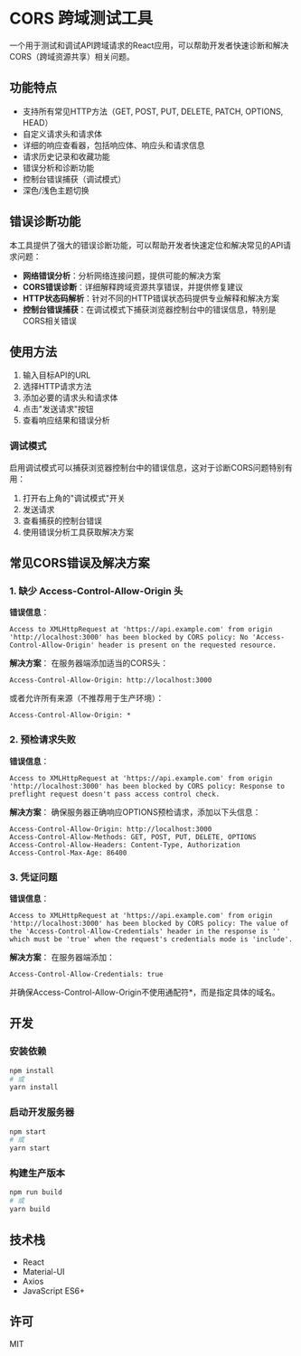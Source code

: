 # CORS 跨域测试工具

一个用于测试和调试API跨域请求的React应用，可以帮助开发者快速诊断和解决CORS（跨域资源共享）相关问题。

## 功能特点

- 支持所有常见HTTP方法（GET, POST, PUT, DELETE, PATCH, OPTIONS, HEAD）
- 自定义请求头和请求体
- 详细的响应查看器，包括响应体、响应头和请求信息
- 请求历史记录和收藏功能
- 错误分析和诊断功能
- 控制台错误捕获（调试模式）
- 深色/浅色主题切换

## 错误诊断功能

本工具提供了强大的错误诊断功能，可以帮助开发者快速定位和解决常见的API请求问题：

- **网络错误分析**：分析网络连接问题，提供可能的解决方案
- **CORS错误诊断**：详细解释跨域资源共享错误，并提供修复建议
- **HTTP状态码解析**：针对不同的HTTP错误状态码提供专业解释和解决方案
- **控制台错误捕获**：在调试模式下捕获浏览器控制台中的错误信息，特别是CORS相关错误

## 使用方法

1. 输入目标API的URL
2. 选择HTTP请求方法
3. 添加必要的请求头和请求体
4. 点击"发送请求"按钮
5. 查看响应结果和错误分析

### 调试模式

启用调试模式可以捕获浏览器控制台中的错误信息，这对于诊断CORS问题特别有用：

1. 打开右上角的"调试模式"开关
2. 发送请求
3. 查看捕获的控制台错误
4. 使用错误分析工具获取解决方案

## 常见CORS错误及解决方案

### 1. 缺少 Access-Control-Allow-Origin 头

**错误信息**：
```
Access to XMLHttpRequest at 'https://api.example.com' from origin 'http://localhost:3000' has been blocked by CORS policy: No 'Access-Control-Allow-Origin' header is present on the requested resource.
```

**解决方案**：
在服务器端添加适当的CORS头：
```
Access-Control-Allow-Origin: http://localhost:3000
```
或者允许所有来源（不推荐用于生产环境）：
```
Access-Control-Allow-Origin: *
```

### 2. 预检请求失败

**错误信息**：
```
Access to XMLHttpRequest at 'https://api.example.com' from origin 'http://localhost:3000' has been blocked by CORS policy: Response to preflight request doesn't pass access control check.
```

**解决方案**：
确保服务器正确响应OPTIONS预检请求，添加以下头信息：
```
Access-Control-Allow-Origin: http://localhost:3000
Access-Control-Allow-Methods: GET, POST, PUT, DELETE, OPTIONS
Access-Control-Allow-Headers: Content-Type, Authorization
Access-Control-Max-Age: 86400
```

### 3. 凭证问题

**错误信息**：
```
Access to XMLHttpRequest at 'https://api.example.com' from origin 'http://localhost:3000' has been blocked by CORS policy: The value of the 'Access-Control-Allow-Credentials' header in the response is '' which must be 'true' when the request's credentials mode is 'include'.
```

**解决方案**：
在服务器端添加：
```
Access-Control-Allow-Credentials: true
```
并确保Access-Control-Allow-Origin不使用通配符*，而是指定具体的域名。

## 开发

### 安装依赖

```bash
npm install
# 或
yarn install
```

### 启动开发服务器

```bash
npm start
# 或
yarn start
```

### 构建生产版本

```bash
npm run build
# 或
yarn build
```

## 技术栈

- React
- Material-UI
- Axios
- JavaScript ES6+

## 许可

MIT